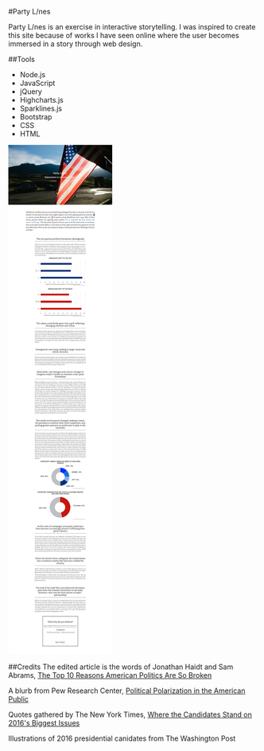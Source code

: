 #Party L/nes

Party L/nes is an exercise in interactive storytelling. I was inspired to create this site because of works I have seen online where the user becomes immersed in a story through web design.

##Tools
* Node.js
* JavaScript
* jQuery
* Highcharts.js
* Sparklines.js
* Bootstrap
* CSS
* HTML

![Party L/nes Full Image](https://github.com/mjkraus/personal_portfolio/blob/master/public/img/party-lines-full.png)

##Credits
The edited article is the words of Jonathan Haidt and Sam Abrams, [The Top 10 Reasons American Politics Are So Broken](https://www.washingtonpost.com/news/wonk/wp/2015/01/07/the-top-10-reasons-american-politics-are-worse-than-ever/)

A blurb from Pew Research Center, [Political Polarization in the American Public](http://www.people-press.org/2014/06/12/political-polarization-in-the-american-public/#about-the-data)

Quotes gathered by The New York Times, [Where the Candidates Stand on 2016's Biggest Issues](http://www.nytimes.com/interactive/2016/us/elections/candidates-on-the-issues.html?_r=0)

Illustrations of 2016 presidential canidates from The Washington Post


